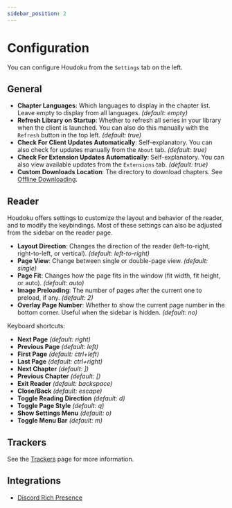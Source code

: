 ```yaml
---
sidebar_position: 2
---
```


# Configuration

You can configure Houdoku from the `Settings` tab on the left.

## General

- **Chapter Languages**: Which languages to display in the chapter list. Leave empty to display
  from all languages. _(default: empty)_
- **Refresh Library on Startup**: Whether to refresh all series in your library when the client
  is launched. You can also do this manually with the `Refresh` button in the top left. _(default: true)_
- **Check For Client Updates Automatically**: Self-explanatory. You can also check for updates
  manually from the `About` tab. _(default: true)_
- **Check For Extension Updates Automatically**: Self-explanatory. You can also view available
  updates from the `Extensions` tab. _(default: true)_
- **Custom Downloads Location**: The directory to download chapters. See
  [Offline Downloading](/docs/offline-downloading).

## Reader

Houdoku offers settings to customize the layout and behavior of the reader, and to
modify the keybindings. Most of these settings can also be adjusted from the sidebar on
the reader page.

- **Layout Direction**: Changes the direction of the reader (left-to-right, right-to-left, or
  vertical). _(default: left-to-right)_
- **Page View**: Change between single or double-page view. _(default: single)_
- **Page Fit**: Changes how the page fits in the window (fit width, fit height, or
  auto). _(default: auto)_
- **Image Preloading**: The number of pages after the current one to preload, if any. _(default: 2)_
- **Overlay Page Number**: Whether to show the current page number in the bottom corner. Useful
  when the sidebar is hidden. _(default: no)_

Keyboard shortcuts:
- **Next Page** _(default: right)_
- **Previous Page** _(default: left)_
- **First Page** _(default: ctrl+left)_
- **Last Page** _(default: ctrl+right)_
- **Next Chapter** _(default: ])_
- **Previous Chapter** _(default: [)_
- **Exit Reader** _(default: backspace)_
- **Close/Back** _(default: escape)_
- **Toggle Reading Direction** _(default: d)_
- **Toggle Page Style** _(default: q)_
- **Show Settings Menu** _(default: o)_
- **Toggle Menu Bar** _(default: m)_

## Trackers

See the [Trackers](/docs/trackers) page for more information.

## Integrations

- [Discord Rich Presence](/docs/integrations/discord)
